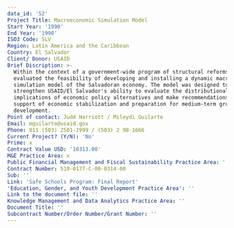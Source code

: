 ```yaml
---
data_id: '52'
Project Title: Macroeconomic Simulation Model
Start Year: '1990'
End Year: '1990'
ISO3 Code: SLV
Region: Latin America and the Caribbean
Country: El Salvador
Client/ Donor: USAID
Brief Discription: >-
  Within the context of a government-wide program of structural reforms, DevTech
  evaluated the feasibility of developing and installing a dynamic macroeconomic
  simulation model of the Salvadoran economy. The model was designed to
  strengthen USAID/El Salvador's ability to evaluate the distributional
  implications of economic policy alternatives and make recommendations in
  support of economic stabilization and preparation for medium-term growth and
  development.
Point of contact: Judd Harriott / Mileydi Guilarte
Email: mguilarte@usaid.gov
Phone: 011 (503) 2501-2999 / (503) 2 98-1666
Current Project? (Y/N): 'No'
Prime: x
Contract Value USD: '10313.00'
M&E Practice Area: x
Public Financial Management and Fiscal Sustainability Practice Area: ''
Contract Number: 519-0177-C-00-0314-00
Sub: ''
Link: 'Safe Schools Program: Final Report'
'Education, Gender, and Youth Development Practice Area': ''
Link to the document file: ''
Knowledge Management and Data Analytics Practice Area: ''
Document Title: ''
Subcontract Number/Order Number/Grant Number: ''
---
```

